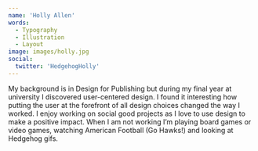 ```yaml
---
name: 'Holly Allen'
words:
  - Typography
  - Illustration
  - Layout
image: images/holly.jpg
social:
  twitter: 'HedgehogHolly'
---
```


My background is in Design for Publishing but during my final year at university I discovered user-centered design. I found it interesting how putting the user at the forefront of all design choices changed the way I worked. I enjoy working on social good projects as I love to use design to make a positive impact. When I am not working I’m playing board games or video games, watching American Football (Go Hawks!) and looking at Hedgehog gifs.
